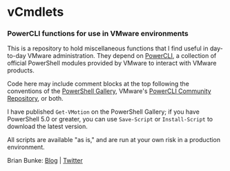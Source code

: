 # vCmdlets
### PowerCLI functions for use in VMware environments

This is a repository to hold miscellaneous functions that I find useful in day-to-day VMware administration. They depend on [PowerCLI], a collection of official PowerShell modules provided by VMware to interact with VMware products.

Code here may include comment blocks at the top following the conventions of the [PowerShell Gallery], VMware's [PowerCLI Community Repository], or both.

I have published `Get-VMotion` on the PowerShell Gallery; if you have PowerShell 5.0 or greater, you can use `Save-Script` or `Install-Script` to download the latest version.

All scripts are available "as is," and are run at your own risk in a production environment.

Brian Bunke: [Blog] | [Twitter]

[PowerCLI]: https://www.vmware.com/support/developer/PowerCLI/
[PowerShell Gallery]: https://www.powershellgallery.com/
[PowerCLI Community Repository]: https://github.com/vmware/PowerCLI-Example-Scripts
[Blog]: https://www.brianbunke.com
[Twitter]: https://twitter.com/brianbunke

